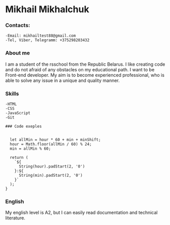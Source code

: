 # Mikhail Mikhalchuk

### Contacts:

    -Email: mikhailtest88@gmail.com
    -Tel, Viber, Telegramm: +375298203432

### About me

 I am a student of the rsschool from the Republic Belarus. I like creating code  and do not afraid of any obstacles on
my educational path. I want to be Front-end developer.
My aim is to become experienced professional, who is able to solve any issue in a unique and quality manner.

### Skills
    -HTML
    -CSS
    -JavaScript
    -Git

    ### Code exeples

```const shiftT = (hour, min, minShift) => {

  let allMin = hour * 60 + min + minShift;
  hour = Math.floor(allMin / 60) % 24;
  min = allMin % 60;

  return (
    `${
      String(hour).padStart(2, '0')
    }:${
      String(min).padStart(2, '0')
    }`
  );
}
```

### English

My english level is A2, but I can easily read documentation and technical literature.